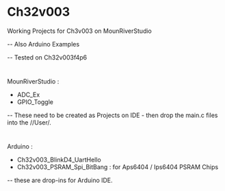 # Ch32v003
Working Projects for Ch3v003 on MounRiverStudio

-- Also Arduino Examples 

-- Tested on Ch32v003f4p6 

#

MounRiverStudio :
* ADC_Ex
* GPIO_Toggle

-- These need to be created as Projects on IDE - then drop the main.c files into the /<projectname>/User/.

#

Arduino :
* Ch32v003_BlinkD4_UartHello
* Ch32v003_PSRAM_Spi_BitBang : for Aps6404 / Ips6404 PSRAM Chips

-- these are drop-ins for Arduino IDE.
  
